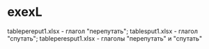 # exexL

tablepereput1.xlsx - глагол "перепутать";
tablesput1.xlsx - глагол "спутать";
tableperesput1.xlsx - глаголы "перепутать" и "спутать"

